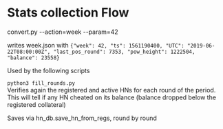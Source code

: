 # Stats collection Flow


convert.py --action=week --param=42

writes week.json with 
`{"week": 42, "ts": 1561190400, "UTC": "2019-06-22T08:00:00Z", "last_pos_round": 7353, "pow_height": 1222504, "balance": 23558}`

Used by the following scripts

`python3 fill_rounds.py`  
Verifies again the registered and active HNs for each round of the period.     
This will tell if any HN cheated on its balance (balance dropped below the registered collateral)

Saves via hn_db.save_hn_from_regs, round by round

